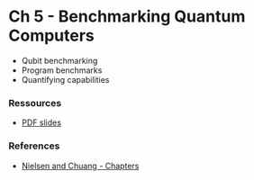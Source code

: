 # Ch 5 - Benchmarking Quantum Computers

- Qubit benchmarking
- Program benchmarks
- Quantifying capabilities

### Ressources

- [PDF slides]()

### References

- [Nielsen and Chuang - Chapters ](http://mmrc.amss.cas.cn/tlb/201702/W020170224608149940643.pdf)
